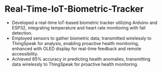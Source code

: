 # Real-Time-IoT-Biometric-Tracker

- Developed a real-time IoT-based biometric tracker utilizing Arduino and ESP32, integrating temperature and heart rate monitoring with fall detection. 
- Employed sensors to gather biometric data, transmitted wirelessly to ThingSpeak for analysis, enabling proactive health monitoring, enhanced with OLED display for real-time feedback and remote accessibility.
- Achieved 85% accuracy in predicting health anomalies, transmitting data wirelessly to ThingSpeak for proactive health monitoring.
